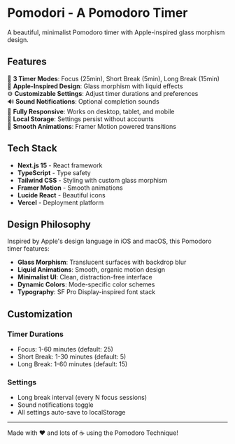 # Pomodori - A Pomodoro Timer

A beautiful, minimalist Pomodoro timer with Apple-inspired glass morphism design.

## Features

🎯 **3 Timer Modes**: Focus (25min), Short Break (5min), Long Break (15min)  
🌟 **Apple-Inspired Design**: Glass morphism with liquid effects  
⚙️ **Customizable Settings**: Adjust timer durations and preferences  
🔊 **Sound Notifications**: Optional completion sounds  
📱 **Fully Responsive**: Works on desktop, tablet, and mobile  
💾 **Local Storage**: Settings persist without accounts  
🌈 **Smooth Animations**: Framer Motion powered transitions

## Tech Stack

- **Next.js 15** - React framework
- **TypeScript** - Type safety
- **Tailwind CSS** - Styling with custom glass morphism
- **Framer Motion** - Smooth animations
- **Lucide React** - Beautiful icons
- **Vercel** - Deployment platform

## Design Philosophy

Inspired by Apple's design language in iOS and macOS, this Pomodoro timer features:

- **Glass Morphism**: Translucent surfaces with backdrop blur
- **Liquid Animations**: Smooth, organic motion design
- **Minimalist UI**: Clean, distraction-free interface
- **Dynamic Colors**: Mode-specific color schemes
- **Typography**: SF Pro Display-inspired font stack

## Customization

### Timer Durations

- Focus: 1-60 minutes (default: 25)
- Short Break: 1-30 minutes (default: 5)
- Long Break: 1-60 minutes (default: 15)

### Settings

- Long break interval (every N focus sessions)
- Sound notifications toggle
- All settings auto-save to localStorage


---

Made with ❤️ and lots of ☕ using the Pomodoro Technique!
